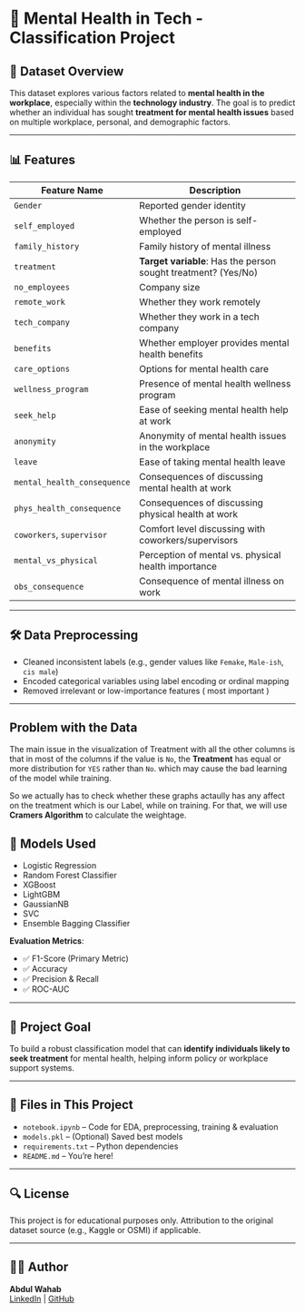 # 🧠 Mental Health in Tech - Classification Project

## 📂 Dataset Overview

This dataset explores various factors related to **mental health in the workplace**, especially within the **technology industry**. The goal is to predict whether an individual has sought **treatment for mental health issues** based on multiple workplace, personal, and demographic factors.

---

## 📊 Features

| Feature Name                 | Description                                                        |
|-----------------------------|--------------------------------------------------------------------|
| `Gender`                    | Reported gender identity                                           |
| `self_employed`             | Whether the person is self-employed                                |
| `family_history`            | Family history of mental illness                                   |
| `treatment`                 | **Target variable**: Has the person sought treatment? (Yes/No)     |
| `no_employees`              | Company size                                                       |
| `remote_work`               | Whether they work remotely                                         |
| `tech_company`              | Whether they work in a tech company                                |
| `benefits`                  | Whether employer provides mental health benefits                   |
| `care_options`              | Options for mental health care                                     |
| `wellness_program`          | Presence of mental health wellness program                         |
| `seek_help`                 | Ease of seeking mental health help at work                         |
| `anonymity`                 | Anonymity of mental health issues in the workplace                 |
| `leave`                     | Ease of taking mental health leave                                 |
| `mental_health_consequence` | Consequences of discussing mental health at work                   |
| `phys_health_consequence`   | Consequences of discussing physical health at work                 |
| `coworkers`, `supervisor`   | Comfort level discussing with coworkers/supervisors                |
| `mental_vs_physical`        | Perception of mental vs. physical health importance                |
| `obs_consequence`           | Consequence of mental illness on work                              |

---

## 🛠️ Data Preprocessing

- Cleaned inconsistent labels (e.g., gender values like `Femake`, `Male-ish`, `cis male`)
- Encoded categorical variables using label encoding or ordinal mapping
- Removed irrelevant or low-importance features ( most important )

---

## Problem with the Data
The main issue in the visualization of Treatment with all the other columns is that in most of the columns if the value is `No`, the **Treatment** has equal or more distribution for `YES` rather than `No`. which may cause the bad learning of the model while training.

So we actually has to check whether these graphs actaully has any affect on the treatment which is our Label, while on training. For that, we will use **Cramers Algorithm** to calculate the weightage.

## 🤖 Models Used

- Logistic Regression  
- Random Forest Classifier  
- XGBoost  
- LightGBM
- GaussianNB
- SVC  
- Ensemble Bagging Classifier  

**Evaluation Metrics**:
- ✅ F1-Score (Primary Metric)
- ✅ Accuracy
- ✅ Precision & Recall
- ✅ ROC-AUC

---

## 📌 Project Goal

To build a robust classification model that can **identify individuals likely to seek treatment** for mental health, helping inform policy or workplace support systems.

---

## 📁 Files in This Project

- `notebook.ipynb` – Code for EDA, preprocessing, training & evaluation  
- `models.pkl` – (Optional) Saved best models  
- `requirements.txt` – Python dependencies  
- `README.md` – You’re here!  

---

## 🔍 License

This project is for educational purposes only. Attribution to the original dataset source (e.g., Kaggle or OSMI) if applicable.

---

## 🙋‍♂️ Author

**Abdul Wahab**  
[LinkedIn](https://www.linkedin.com/in/abwahab07) | [GitHub](https://github.com/AbdulWahab07)

